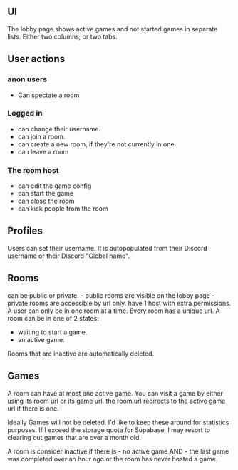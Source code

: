 ## UI
The lobby page shows active games and not started games in separate lists. Either two columns, or two tabs.

## User actions
### anon users
- Can spectate a room

### Logged in
- can change their username.
- can join a room.
- can create a new room, if they're not currently in one.
- can leave a room

### The room host
- can edit the game config
- can start the game
- can close the room
- can kick people from the room

## Profiles
Users can set their username. It is autopopulated from their Discord username or their Discord "Global name".


## Rooms
can be public or private.
    - public rooms are visible on the lobby page
    - private rooms are accessible by url only. 
have 1 host with extra permissions.
A user can only be in one room at a time.
Every room has a unique url.
A room can be in one of 2 states:
 - waiting to start a game.
 - an active game.

Rooms that are inactive are automatically deleted.

## Games
A room can have at most one active game.
You can visit a game by either using its room url or its game url. the room url redirects to the active game url if there is one.

Ideally Games will not be deleted. I'd like to keep these around for statistics purposes. If I exceed the storage quota for Supabase, I may resort to clearing out games that are over a month old.


A room is consider inactive if there is 
    - no active game AND
    - the last game was completed over an hour ago or the room has never hosted a game.
